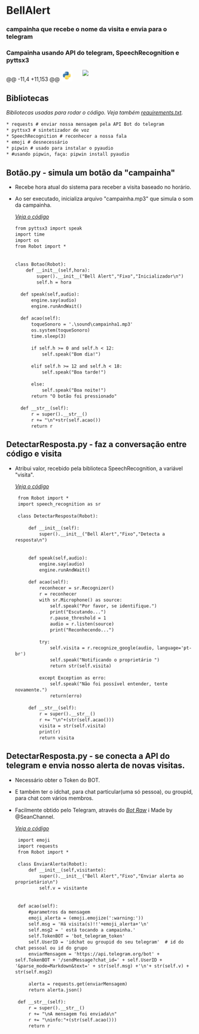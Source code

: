 # BellAlert
### campainha que recebe o nome da visita e envia para o telegram
### Campainha usando API do telegram, SpeechRecognition e pyttsx3

<img align="right" width="300" src="https://i2.wp.com/allhtaccess.info/wp-content/uploads/2018/03/programming.gif?fit=1281%2C716&ssl=1" />

@@ -11,4 +11,153 @@
<code><img height="30" src="https://raw.githubusercontent.com/github/explore/80688e429a7d4ef2fca1e82350fe8e3517d3494d/topics/python/python.png"></code>


## Bibliotecas

*Bibliotecas usadas para rodar o código. Veja também [requirements.txt](https://github.com/matheudsp/campainha-alerta/blob/master/requirements.txt).*

    * requests # enviar nossa mensagem pela API Bot do telegram
    * pyttsx3 # sintetizador de voz
    * SpeechRecognition # reconhecer a nossa fala 
    * emoji # desnecessário 
    * pipwin # usado para instalar o pyaudio
    * #usando pipwin, faça: pipwin install pyaudio 



## Botão.py - simula um botão da "campainha"
* Recebe hora atual do sistema para receber a visita baseado no horário.
* Ao ser executado, inicializa arquivo "campainha.mp3" que simula o som da campainha.



  *[Veja o código](https://github.com/matheudsp/campainha-alerta/blob/master/Botao.py)*

      from pyttsx3 import speak
      import time
      import os
      from Robot import *


      class Botao(Robot):
          def __init__(self,hora):
              super().__init__("Bell Alert","Fixo","Inicializador\n")
              self.h = hora

        def speak(self,audio):
            engine.say(audio)
            engine.runAndWait()

        def acao(self):
            toqueSonoro = '.\sound\campainha1.mp3'
            os.system(toqueSonoro)
            time.sleep(3)

            if self.h >= 0 and self.h < 12:
                self.speak("Bom dia!")  

            elif self.h >= 12 and self.h < 18:
                self.speak("Boa tarde!")   

            else:
                self.speak("Boa noite!")  
            return "O botão foi pressionado"

        def __str__(self):  
            r = super().__str__()
            r += "\n"+str(self.acao())
            return r



 ## DetectarResposta.py - faz a conversação entre código e visita

 * Atribui valor, recebido pela biblioteca SpeechRecognition, a variável "visita".


   *[Veja o código](https://github.com/matheudsp/campainha-alerta/blob/master/DetectarResposta.py)*

        from Robot import *
        import speech_recognition as sr

        class DetectarResposta(Robot):

            def __init__(self):
                super().__init__("Bell Alert","Fixo","Detecta a resposta\n")


            def speak(self,audio):
                engine.say(audio)
                engine.runAndWait()

            def acao(self):
                reconhecer = sr.Recognizer() 
                r = reconhecer
                with sr.Microphone() as source:
                    self.speak("Por favor, se identifique.")
                    print("Escutando...")
                    r.pause_threshold = 1
                    audio = r.listen(source)
                    print("Reconhecendo...")

                try:
                    self.visita = r.recognize_google(audio, language='pt-br')
                    self.speak("Notificando o proprietário ")
                    return str(self.visita)

                except Exception as erro:
                    self.speak("Não foi possível entender, tente novamente.")
                    return(erro)

            def __str__(self):
                r = super().__str__()
                r += "\n"+(str(self.acao())) 
                visita = str(self.visita)
                print(r)
                return visita




 ## DetectarResposta.py - se conecta a API do telegram e envia nosso alerta de novas visitas.
 * Necessário obter o Token do BOT.
 * E também ter o idchat, para chat particular(uma só pessoa), ou groupid, para chat com vários membros. 
 * Facilmente obtido pelo Telegram, através do *[Bot Raw](https://t.me/RawDataBot)* ℹ️ Made by @SeanChannel.

   *[Veja o código](https://github.com/matheudsp/campainha-alerta/blob/master/Alerta.py)*

        import emoji
        import requests
        from Robot import *

        class EnviarAlerta(Robot):
            def __init__(self,visitante):
                super().__init__("Bell Alert","Fixo","Enviar alerta ao proprietário\n")
                self.v = visitante


        def acao(self):
            #parametros da mensagem
            emoji_alerta = (emoji.emojize(':warning:'))
            self.msg = 'Há visita(s)!!'+emoji_alerta+'\n'
            self.msg2 = ' está tocando a campainha.'
            self.TokenBOT = 'bot_telegram_token'
            self.UserID = 'idchat ou groupid do seu telegram'  # id do chat pessoal ou id do grupo
            enviarMensagem = 'https://api.telegram.org/bot' + self.TokenBOT + '/sendMessage?chat_id=' + self.UserID + '&parse_mode=Markdown&text=' + str(self.msg) +'\n'+ str(self.v) + str(self.msg2)

            alerta = requests.get(enviarMensagem)
            return alerta.json()

        def __str__(self):
            r = super().__str__()
            r += "\nA mensagem foi enviada\n"
            r += "\ninfo:"+(str(self.acao()))
            return r
